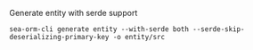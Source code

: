 Generate entity with serde support

`sea-orm-cli generate entity --with-serde both --serde-skip-deserializing-primary-key -o entity/src`
